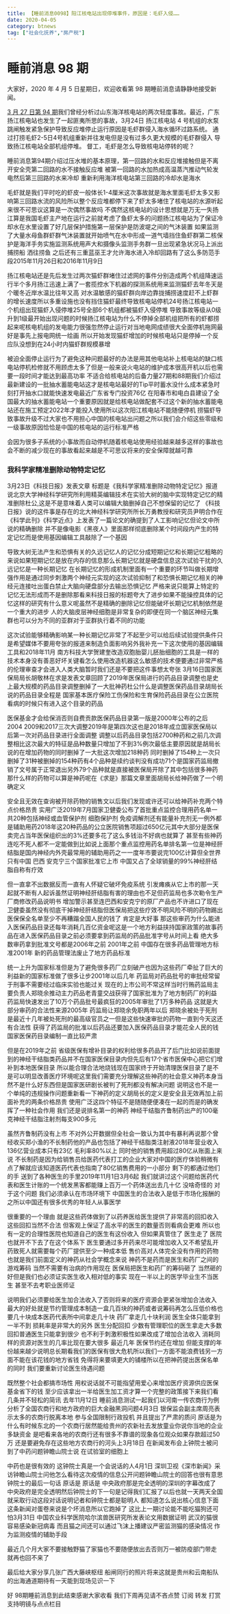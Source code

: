 ```yaml
---
title: 【睡前消息0098】阳江核电站出现停堆事件，原因是：毛虾入侵……
date: 2020-04-05
category: btnews
tag: ["社会化抚养","房产税"]
---
```

# 睡前消息 98 期
大家好，2020 年 4 月 5 日星期日，欢迎收看第 98 期睡前消息请静静地接受新闻。

[3 月 27 日第 94 期](./btnews_94.md)我们曾经分析过山东海洋核电站的两次轻度事故。最近，广东扬江核电站也发生了一起匪夷所思的事故，3月24日 扬江核电站 4 号机组的水泵跳闸触发紧急保护导致反应堆停止运行原因是毛虾群侵入海水循环过路系统。
通过打捞毛虾2-5日4号机组重新并往发电但是没有过多久更大规模的毛虾群侵入 导致扬江核电站全部机组停堆。
督工，毛虾是怎么导致核电站停转的呢？

睡前消息第94期介绍过压水堆的基本原理，第一回路的水和反应堆接触但是不离开安全壳第二回路的水不接触反应堆
被第一回路的水加热成高温蒸汽推动气轮发电然后第三回路的水来冷却 重新利用海洋核电站第三回路的冷却水是海水

毛虾就是我们平时吃的虾皮一般体长1-4厘米这次事故就是海水里面毛虾太多又影响第三回路水流的风险所以整个反应堆都停下来了虾太多堵住了核电站的水源听起来很不可思议这算是一次偶然事故吗
不偶然这核电站的设计思想就是万无一失扬江算是我国毛虾主产地在运行之前就考虑了鱼虾太多的问题扬江核电站为了保证冷却水在水里设置了好几层保护措施第一层保护是防波堤之间的气沐装置
如果监测了大量水母鱼群虾群气沐装置就开始喷气在水中形成一道气墙挡住鱼虾群第二核保护是海洋手务实施监测系统用声大和摄像头监测手务群一旦出现紧急状况马上派出捕捞船 洒往捞鱼
之后还有三重蓝巫王才允许海水进入冷却回路有了这么多防范手段2015年11月26日和2016年11月9日

扬江核电站还是先后发生过两次猫虾群堵住过滤网的事件分别造成两个机组降速运行半个多月扬江迅速上满了一套揽控水下机器的探测系统用来监测猫虾去年冬天是个暖冬近岸水温比往年又高
对水温敏感的猫虾群向岸边靠拢捕捞速度赶不上虾群的增长速度所以多重设施也没有挡住猫虾最终导致核电站停机24号扬江核电站一个机组出现猫虾入侵停堆25号全部6个机组都被猫虾入侵停堆
导致事故等级从0级升到1级最开始出现问题的时候扬江核电站为什么不停掉全部机组把所有的虾都捞起来呢核电机组的发电能力很强忽然停止运行对当地电网成绩很大全面停机拖网最好是事先上报电网统一绘画
所以开始发现猫虾增加的时候核电站只是停掉一个反应队没想到在24小时内猫虾群规模暴增

被迫全面停止运行为了避免这种问题最好的办法是用其他电站补上核电站的缺口核电站停机检修就不用顾虑太多了但是一般来说火电站的维护成本很高开机以后也需要一段时间才能达到最高功率
不适合给核电站的后备力量27期和88期我们介绍过最新建设的一批抽水蓄能电站这才是核电站最好的Tip平时蓄水没什么成本紧急时刻打开抽水口就能快速发电最近广东省专门投资76亿
在阳春市和电白县建设了全国最大的抽水蓄能电站一个重要原因就是给核电站做配套不过这个新的抽水蓄能电站还在施工预定2022年才能投入使用所以这次阳江核电站不能随便停机
捞猫虾导致事故升级不过大家也不用担心中国的核电站出问题之所以我们会介绍这些零级和一级事故原因恰恰是中国的核电站的运行标准严格

会因为很多子系统的小事故而自动停机随着核电站使用经验越来越多这样的事故也会不断的减少现在的事故看起来越是不可思议将来的安全保障就越可靠

### 我科学家精准删除动物特定记忆
3月23日《科技日报》发表文章
标题是《我科学家精准删除动物特定记忆》报道说北京大学神经科学研究所利用精英编辑技术在实验大树的脑中实现特定记忆的精准删除杜公,这是不是意味着人类可以编辑大脑删掉自己不想保留的记忆了
《科技日报》说的这件事是存在的北大神经科学研究所所长万勇教授和研究员尹明合作在《科学此刊》《科学近点》上发表了一篇论文的确提到了人工影响记忆但论文中所说的精确删除
并不是像电影《黑夜人》里面那样彻底删除某个时间段内产生的特定记忆而是使用基因编辑工具敲除了一个基因

导致大树无法产生和恐惧有关的久远记忆人的记忆分成短期记忆和长期记忆粗略的来说如果短期记忆是放在内存的信息那么长期记忆就是硬盘信息这次试验干扰的久远记忆是一种长期记忆
在长期记忆的形成机制里面有一个重要的环节叫做长期增强作用是通过同步刺激两个神经元实现的这次试验抑制了和恐惧长期记忆相关的神经元连接吐出蛋白禁止大脑向硬盘部分去输出恐惧记忆
严格来说只能算上特定的记忆无法形成而不是删除那看来科技日报的标题夸大了进步如果不能操控具体的记忆这样的研究有什么意义呢虽然不是精确的删除记忆但能破坏长期记忆机制依然是一个重大的进步
人的大脑皮层神经细胞是非常复杂的即便在同一个脑区神经元集群也可以分为不同的亚群对于亚群执行着不同的功能

这次试验能够精确影响某一种长期记忆非常了不起至少可以给后续试验提供条件只是希望媒体不要用夸张的报道来制造负面影响另外我补充一下这次使用的基因编辑工具和2018年11月
南方科技大学贺建奎改造双胞胎婴儿胚胎细胞的工具是一样的技术本身没有善恶好坏关键看怎么使用改造机器这么敏感的技术便要通过非常严格的伦理审查才会进入人类大脑暂时我们还是不要把这件事想太夸张
3月16日国家医保局局长胡敬林在求是发表文章回顾了2019年医保局进行的药品目录调整也是史上最大规模的药品目录调整删掉了一大批神药杜公什么是调整医保药品目录胡局长说的药品目录全程是
国家基本医疗保险工伤保险和生育保险药品目录在公立医院看病的时候只有进入这个目录的药品

医保基金才会给保消否则自费贡款医保药品目录第一版是2000年公布的之后2004 2009和2017三次大调整2019年是第四次这也是2018年成立国家医保局以后第一次对药品目录进行全面调整
调整以后药品目录包括2700种药和之前几次调整相比这次最大的特征是品种数量只增加了不到3%例次最低主要原因就是胡局长说的在增加药物的同时删掉了一大批这次增加218种药
同时删掉了154种上一次只删掉了31种被删掉的154种药有4个品种是续约谈判没有成功71个是国家药监局撤销了文号属于正常退出另外79个品种就是直接被医保局开除了其中包括很多神药
那什么样的药物可以算是神药呢在《求是》那篇文章里面胡局长给神药做了一个明确定义

安全且无效在查询被开除药物的销售文以后我们发现或许还可以给神药补充两个特点价格昂贵 实用广泛2019年7月国家卫健委公布了首批重点监控合理用药名单一共20种包括神经或血管保护剂
细胞保护剂 免疫调解剂还有能量补充剂无一例外都是辅助用药2018年这20种药品的公立医院销售项超过650亿元其中大部分是医保卖完占当年医保组织出的3%还要多花了这么多钱治不好病也就算了
甚至有些神药连吃不死人都不一定能做到比如说上面那个重点监控用药名单排名第一位是神经肝结脂是国内神经内外壳最常用的辅助用药之一一度年市要说完100亿计算但全世界只有中国 巴西 安克宁三个国家批准它上市
中国又占了全球销量的99%神经肝结脂自称有疗效

但一直拿不出数据反而一直有人怀疑它破坏免疫系统 引发瘫痪从它上市的那一天起就不断有人起诉虽然证明神经肝结脂有害的理由也不足但药监局也多次勒令生产厂商修改药品说明书
增加警示甚至连巴西和安克宁的原厂产品也不许进口了现在卫健委虽然没有彻底干掉神经肝结脂但医保局把这些疗效不明风险不明的药物踢出医保保全名单至少不再糟蹋全国人民的钱了 肯定是大好事
那这些审药为什么能进入医保药品目录还每年消耗几百亿资金呢这是一个地方利益挟持国家政策的故事药品在进入医保药品目录之前必须要拿到药监局的药品批准字号从时间上看 绝大多数审药拿到批准文号都是2006年之前
2001年之前 中国存在很多药品管理地方标准2001年 新的药品管理法废止了地方药品标准

统一上升为国家标准但是为了避免很多药厂立刻破产也因为这些药厂牵扯了巨大的利益新的国家标准做了很多让步2001年以后几年 药监局对药品批号的审批经常留于刑事不需要经过临床实验也能过关
现在的上市公司不常这样当时行贿药监局主要负责人郑晓余推动主力药品老青童交战获得了国家批准为了地方制药厂的利益 药监局快速发出了10万个药品批号最疯狂的2005年审批了1万多种药品
这就是大部分审药的合法性来源2005年 药监局让郑晓余免职两年以后 郑晓余被处于死刑是最近十几年被处死刑的最高级官员之一但是这些快速审批的药物一直到今天这还有合法性
获得了药监局的批准以后药品还要加入医保药品目录才能花全人民的钱国家医保药目录编制一直比较严肃

但是在2019年之前 省级医保有增补目录的权利给很多药品开了后门比如说前面提到的神经干结脂类药品并不在国家医保目录内但先后有17个省市医保中心把它们增补到本地医保目录
所以能合理合法地烧钱现在国家终于开始清理医保目录了是不是可以明显改善医疗环境呢这里我们需要充分理解这些神药的社会意义神药本身当然不是什么好东西但是国家医研剧长被判了死刑都没有解决问题
说明这也不是一个单纯的违规操作问题重新看一下神药的定义胡局长的定义是安全且无效再加上前面补充的两条价格昂贵 使用广泛这四个特征不是随随便便凑在一起的而是的确发挥了一种社会作用
我们还是说排名第一的神药 神经干结脂齐鲁制药出产的100毫克神经干结脂注射剂每支900多元

虽然齐鲁制药没有上市 不对外公开数据但全社会一致认为其中有暴利再说那个曾经收买郑小渔的不长制药他的产品也包括了神经干结脂类注射液2018年营业收入136亿营业成本只有23亿 毛利率80%以上
同时他的销售费用超过80亿从账面上来说 不长制药是因为给销售员给医药代表打工的企业大家对中国的医疗体验稍微有点了解就应该知道医药代表也指南了80亿销售费用的一小部分
剩下的都通过他们的手 送到了各种医生的手里2019年11月1日3月6起 我们就讲过这个问题给医药代表和医生计账的一个统发黑客都能赚上百万一个药体送出去几十亿 没啥奇怪的
对于这个问题 我们必须承认在市场环境下 中国医生的合法收入是低于市场化报酬的之所以中国还有很多优秀的年轻人从事医学

很重要的一个理由 就是这些药体做到了以药养医给医生提供了非常高的回扣收入这些回扣当然不合法 但客观上保证了高水平的医生的数量否则看病会更难 所以也有一定的合理性医院也知道自己的医生有这份收入
但如果真管住了 医生走了 医院也就开不下去了在这个体系下 医生要通过多开药来尽可能增加收入又不希望乱开药致死人就需要每个药厂提供至少一种成本低 售价高对人体完全没有作用的药物
也就是我们前面定义的神药从社会学概念来说 神药不是药而是医生和药厂之间的游戏筹码 当然不需要有治病的作用现在 医保局把医生和药厂的筹码砸了 当然砸的好但是我们也必须证实医生收入相对低的事实
现在一半以上的医学毕业生不当医生 甚至不去考职业医师证

说明我们必须要给医生加合法收入了否则将来的医疗资源会更紧张增加合法收入 最大的好处就是节约管理成本制造一盒几百块的神药或者说筹码再怎么压低价格也要几十块成本医药代表所中间拿走几十块 药厂拿走几十块利润
医生全体只能拿到一半不到 损耗率是非常大的另外 医生分配回扣 少数有管理职位的医生拿走大多数回扣普通医生只能拿到很少 也不利于刺激积极性如果改成了增加合法收入 消耗同样的资源对医生的几率比现在要大很多
最近几年 医保节约还在增加 但能支撑的年份越来越少说明总长期看我们的医保有很大危机所以我们一方面不能浪费钱另一方面不能在该花钱的地方省钱 免得将来要填更大的铺楼所以在把神药提出医保名单的同时
我们要重新讨论医生待遇问题

既然整个社会都搞市场性 用权说话就不可能指望用爱心来增加医疗资源供应医保基金省下的钱 至少应该拿出一半给医生加工资才算一个完整的政策接下来我们看几条并不轻松的简讯
去年11月12日 睡前消息测试一起我们以河南一传农商行为例分析了全国农商行和地方政府的巨大金融黑洞问题4月3日 银保监会副主席周亮表示太多的农商行脱离本地 参与全国限制行政投机
并且提出了严肃的质问 原话是为什么有时候东北的一个农商行居然能给贵州的农新社去发放童业你说你当地的企业多缺资金 是吧看来各地的农商行还有很多不靠谱的现象各位观众如果存款超过50万
还是要避免存在这些地方农商行的河头上3月18日 在新闻发布会上钟院士被问到了中药问题钟瞻山院士说 在试验室的细胞上

中药也是很有效的 这钟院士真是一个会说话的人4月1日 深圳卫视《深市新闻》采访钟瞻山院士问他怎么看待这次疫情的信息公开问题钟瞻山院士的回答也很有意思钟院士的最后一句话 原话是
原话是 中央政府那是完全透明的深圳的字幕改成了 中央政府是完全透明然后钟院士的下一句是记得我们汇报了以后也就一天两天全国就采取行动这段对话说明记者和钟院士都是聪明人
都知道怎么说出核心信息下面这条新闻对蛋卷来说是个坏消息所以它跑掉了 这比上一期讨论能不能吃猫狗还可怕3月31日 中国农业科学医院哈尔滨兽医研究所发表论文用数据证明 武汉的猫很容易感染新冠病毒
而且猫之间还可以通过飞沫上播建议严密监测猫的感染情况 作为监测疫情的辅助手段

最近几个月大家不要接触野猫了家猫也不要随便放出去否则万一被防疫部门带走 就再也回不来了

最后给大家分享几张广西大藤峡枢纽 船闸同行的照片将来这就是贵州和云南船队的出海通道期待有一天能到现场见识一下

好 98期睡前消息到此结束感谢大家收看 我们下周再见请不吝点赞 订阅 转发 打赏支持明镜与点点栏目
